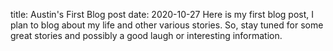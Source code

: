 title: Austin's First Blog post
date: 2020-10-27
Here is my first blog post, I plan to blog about my life and other various stories. So, stay tuned for some great stories and possibly a good laugh or interesting information. 

